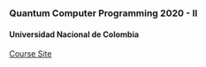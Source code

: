 ### Quantum Computer Programming 2020 - II 
#### Universidad Nacional de Colombia

[Course Site](https://fagonzalezo.github.io/qcp-2020-2/)